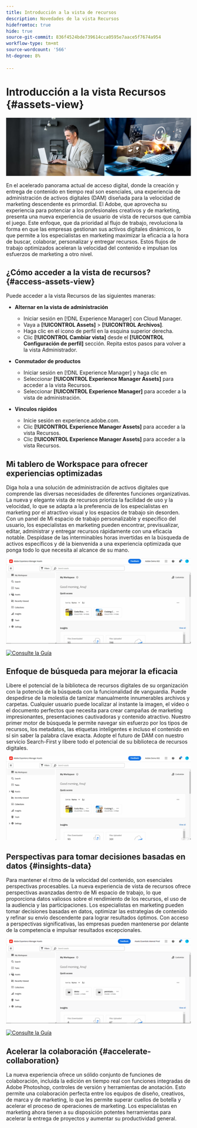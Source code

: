 ```yaml
---
title: Introducción a la vista de recursos
description: Novedades de la vista Recursos
hidefromtoc: true
hide: true
source-git-commit: 836f4524bde739614cca0595e7aace5f7674a954
workflow-type: tm+mt
source-wordcount: '566'
ht-degree: 8%

---
```



# Introducción a la vista Recursos {#assets-view}

![Implementación de Assets Essentials](assets/banner-image.jpg)

En el acelerado panorama actual de acceso digital, donde la creación y entrega de contenido en tiempo real son esenciales, una experiencia de administración de activos digitales (DAM) diseñada para la velocidad de marketing descendente es primordial. El Adobe, que aprovecha su experiencia para potenciar a los profesionales creativos y de marketing, presenta una nueva experiencia de usuario de vista de recursos que cambia el juego. Este enfoque, que da prioridad al flujo de trabajo, revoluciona la forma en que las empresas gestionan sus activos digitales dinámicos, lo que permite a los especialistas en marketing maximizar la eficacia a la hora de buscar, colaborar, personalizar y entregar recursos. Estos flujos de trabajo optimizados aceleran la velocidad del contenido e impulsan los esfuerzos de marketing a otro nivel.

## ¿Cómo acceder a la vista de recursos? {#access-assets-view}

Puede acceder a la vista Recursos de las siguientes maneras:

* **Alternar en la vista de administración**

   * Iniciar sesión en [!DNL Experience Manager] con Cloud Manager.
   * Vaya a **[!UICONTROL Assets]** > **[!UICONTROL Archivos]**.
   * Haga clic en el icono de perfil en la esquina superior derecha.
   * Clic **[!UICONTROL Cambiar vista]** desde el **[!UICONTROL Configuración de perfil]** sección.
Repita estos pasos para volver a la vista Administrador.

* **Conmutador de productos**
   * Iniciar sesión en [!DNL Experience Manager] y haga clic en
   * Seleccionar **[!UICONTROL Experience Manager Assets]** para acceder a la vista Recursos.
   * Seleccionar **[!UICONTROL Experience Manager]** para acceder a la vista de administración.

* **Vínculos rápidos**
   * Inicie sesión en experience.adobe.com.
   * Clic **[!UICONTROL Experience Manager Assets]** para acceder a la vista Recursos.
   * Clic **[!UICONTROL Experience Manager Assets]** para acceder a la vista Recursos.


## Mi tablero de Workspace para ofrecer experiencias optimizadas

Diga hola a una solución de administración de activos digitales que comprende las diversas necesidades de diferentes funciones organizativas. La nueva y elegante vista de recursos prioriza la facilidad de uso y la velocidad, lo que se adapta a la preferencia de los especialistas en marketing por el atractivo visual y los espacios de trabajo sin desorden. Con un panel de Mi espacio de trabajo personalizable y específico del usuario, los especialistas en marketing pueden encontrar, previsualizar, editar, administrar y entregar recursos rápidamente con una eficacia notable. Despídase de las interminables horas invertidas en la búsqueda de activos específicos y dé la bienvenida a una experiencia optimizada que ponga todo lo que necesita al alcance de su mano.

![Implementación de Assets Essentials](assets/my-workspace-demo.gif)

[![Consulte la Guía](https://helpx.adobe.com/content/dam/help/en/marketing-cloud/how-to/digital-foundation/_jcr_content/main-pars/image_1250343773/see-the-guide-sm.png)](my-workspace.md)

## Enfoque de búsqueda para mejorar la eficacia

Libere el potencial de la biblioteca de recursos digitales de su organización con la potencia de la búsqueda con la funcionalidad de vanguardia. Puede despedirse de la molestia de tamizar manualmente innumerables archivos y carpetas. Cualquier usuario puede localizar al instante la imagen, el vídeo o el documento perfectos que necesita para crear campañas de marketing impresionantes, presentaciones cautivadoras y contenido atractivo. Nuestro primer motor de búsqueda le permite navegar sin esfuerzo por los tipos de recursos, los metadatos, las etiquetas inteligentes e incluso el contenido en sí sin saber la palabra clave exacta. Adopte el futuro de DAM con nuestro servicio Search-First y libere todo el potencial de su biblioteca de recursos digitales.

![Implementación de Assets Essentials](assets/search-first.gif)

## Perspectivas para tomar decisiones basadas en datos {#insights-data}

Para mantener el ritmo de la velocidad del contenido, son esenciales perspectivas procesables. La nueva experiencia de vista de recursos ofrece perspectivas avanzadas dentro de Mi espacio de trabajo, lo que proporciona datos valiosos sobre el rendimiento de los recursos, el uso de la audiencia y las participaciones. Los especialistas en marketing pueden tomar decisiones basadas en datos, optimizar las estrategias de contenido y refinar su envío descendente para lograr resultados óptimos. Con acceso a perspectivas significativas, las empresas pueden mantenerse por delante de la competencia e impulsar resultados excepcionales.

![Implementación de Assets Essentials](assets/insights-overview.gif)

[![Consulte la Guía](https://helpx.adobe.com/content/dam/help/en/marketing-cloud/how-to/digital-foundation/_jcr_content/main-pars/image_1250343773/see-the-guide-sm.png)](manage-reports.md#view-live-statistics)

## Acelerar la colaboración {#accelerate-collaboration}

La nueva experiencia ofrece un sólido conjunto de funciones de colaboración, incluida la edición en tiempo real con funciones integradas de Adobe Photoshop, controles de versión y herramientas de anotación. Esto permite una colaboración perfecta entre los equipos de diseño, creativos, de marca y de marketing, lo que les permite superar cuellos de botella y acelerar el proceso de operaciones de marketing. Los especialistas en marketing ahora tienen a su disposición potentes herramientas para acelerar la entrega de proyectos y aumentar su productividad general.




